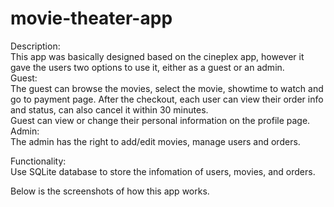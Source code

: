 # movie-theater-app

Description:<br/>
This app was basically designed based on the cineplex app, however it gave the users two options to use it, either as a guest or an admin.<br/>
Guest:<br/>
The guest can browse the movies, select the movie, showtime to watch and go to payment page. After the checkout, each user can view their 
order info and status, can also cancel it within 30 minutes.<br/>
Guest can view or change their personal information on the profile page.<br/>
Admin:<br/>
The admin has the right to add/edit movies, manage users and orders.<br/>

Functionality:<br/>
Use SQLite database to store the infomation of users, movies, and orders.<br/>

Below is the screenshots of how this app works.<br/>

